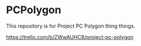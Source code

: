 # PCPolygon
This repository is for Project PC Polygon thing things.

https://trello.com/b/ZWwAUHC8/project-pc-polygon
